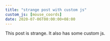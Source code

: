 ```yaml
---
title: "strange post with custom js"
custom_js: [mouse_coords]
date: 2020-07-06T00:00:00+08:00
---
```


This post is strange. It also has some custom js.
